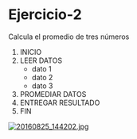 # Ejercicio-2
Calcula el promedio de tres números

1. INICIO
2. LEER DATOS
   - dato 1
   - dato 2
   - dato 3 
3. PROMEDIAR DATOS
4. ENTREGAR RESULTADO
5. FIN

[![20160825_144202.jpg](https://s12.postimg.org/b03w3j6al/20160825_144202.jpg)](https://postimg.org/image/rb3zzuis9/)
